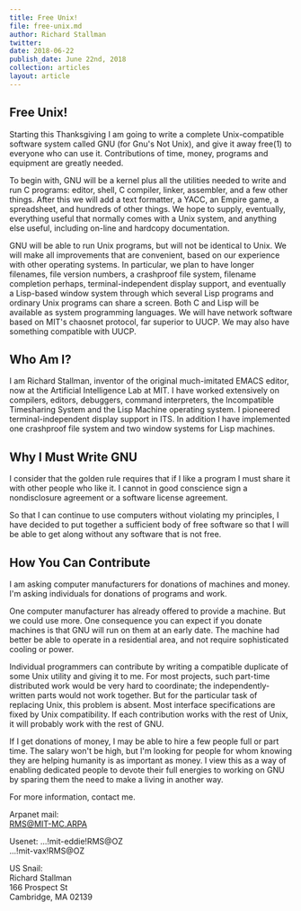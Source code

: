 ```yaml
---
title: Free Unix!
file: free-unix.md
author: Richard Stallman
twitter: 
date: 2018-06-22
publish_date: June 22nd, 2018
collection: articles
layout: article
---
```


## Free Unix!

Starting this Thanksgiving I am going to write a complete Unix-compatible software system called GNU (for Gnu's Not Unix), and give it away free(1) to everyone who can use it. Contributions of time, money, programs and equipment are greatly needed.

To begin with, GNU will be a kernel plus all the utilities needed to write and run C programs: editor, shell, C compiler, linker, assembler, and a few other things. After this we will add a text formatter, a YACC, an Empire game, a spreadsheet, and hundreds of other things. We hope to supply, eventually, everything useful that normally comes with a Unix system, and anything else useful, including on-line and hardcopy documentation.

GNU will be able to run Unix programs, but will not be identical to Unix. We will make all improvements that are convenient, based on our experience with other operating systems. In particular, we plan to have longer filenames, file version numbers, a crashproof file system, filename completion perhaps, terminal-independent display support, and eventually a Lisp-based window system through which several Lisp programs and ordinary Unix programs can share a screen. Both C and Lisp will be available as system programming languages. We will have network software based on MIT's chaosnet protocol, far superior to UUCP. We may also have something compatible with UUCP.

## Who Am I?

I am Richard Stallman, inventor of the original much-imitated EMACS editor, now at the Artificial Intelligence Lab at MIT. I have worked extensively on compilers, editors, debuggers, command interpreters, the Incompatible Timesharing System and the Lisp Machine operating system. I pioneered terminal-independent display support in ITS. In addition I have implemented one crashproof file system and two window systems for Lisp machines.

## Why I Must Write GNU

I consider that the golden rule requires that if I like a program I must share it with other people who like it. I cannot in good conscience sign a nondisclosure agreement or a software license agreement.

So that I can continue to use computers without violating my principles, I have decided to put together a sufficient body of free software so that I will be able to get along without any software that is not free.

## How You Can Contribute

I am asking computer manufacturers for donations of machines and money. I'm asking individuals for donations of programs and work.

One computer manufacturer has already offered to provide a machine. But we could use more. One consequence you can expect if you donate machines is that GNU will run on them at an early date. The machine had better be able to operate in a residential area, and not require sophisticated cooling or power.

Individual programmers can contribute by writing a compatible duplicate of some Unix utility and giving it to me. For most projects, such part-time distributed work would be very hard to coordinate; the independently-written parts would not work together. But for the particular task of replacing Unix, this problem is absent. Most interface specifications are fixed by Unix compatibility. If each contribution works with the rest of Unix, it will probably work with the rest of GNU.

If I get donations of money, I may be able to hire a few people full or part time. The salary won't be high, but I'm looking for people for whom knowing they are helping humanity is as important as money. I view this as a way of enabling dedicated people to devote their full energies to working on GNU by sparing them the need to make a living in another way.

For more information, contact me.

Arpanet mail:  
RMS@MIT-MC.ARPA  

Usenet:
...!mit-eddie!RMS@OZ  
...!mit-vax!RMS@OZ  

US Snail:  
Richard Stallman  
166 Prospect St  
Cambridge, MA 02139  

